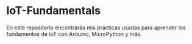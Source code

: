 # IoT-Fundamentals
En este repositorio encontrarás mis prácticas usadas para aprender los fundamentos de IoT con Arduino, MicroPython y más.
